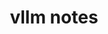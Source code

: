 ---
title: vllm notes
type: docs
# prev: docs/first-page
# next: docs/folder/leaf
sidebar:
  open: true
---